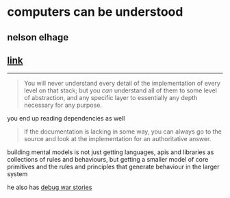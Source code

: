 # computers can be understood

## nelson elhage

## [link](https://blog.nelhage.com/post/computers-can-be-understood/)

---

> You will never understand every detail of the implementation of every level on that stack; but you _can_ understand all of them to some level of abstraction, and any specific layer to essentially any depth necessary for any purpose.

you end up reading dependencies as well

>  If the documentation is lacking in some way, you can always go to the source and look at the implementation for an authoritative answer.

building mental models is not just getting languages, apis and libraries as collections of rules and behaviours, but getting a smaller model of core primitives and the rules and principles that generate behaviour in the larger system

he also has [debug war stories](https://nelhagedebugsshit.tumblr.com/)